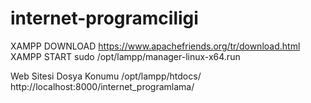 # internet-programciligi

XAMPP DOWNLOAD
https://www.apachefriends.org/tr/download.html
XAMPP START
sudo /opt/lampp/manager-linux-x64.run

Web Sitesi Dosya Konumu
/opt/lampp/htdocs/
http://localhost:8000/internet_programlama/



